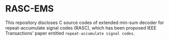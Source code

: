# RASC-EMS

This repository discloses C source codes of extended min-sum decoder for repeat-accumulate signal codes (RASC), which has been proposed IEEE Transactions' paper entitled ``repeat-accumulate signal codes``.
